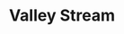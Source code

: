 ---
slug: acp-valley-stream
title: Valley Stream
address: 260 Sunrise Hwy.
state: New York
stateAbbreviation: NY
city: Valley Stream
postal: 11581
url: https://www.radnet.com/lhr-acpny/locations/acp-valley-stream
htmlHead: null
body: null
appointmentUrl: https://www.radnet.com/lenox-hill-radiology/for-patients/request-appointment
walkInTitle: Walk-In Hours
walkInDetails: Mon - Fri | 8:00 am - 4:00 pm
places:
- {
    name: "Lenox Hill Radiology | Valley Stream",
    longitude: -73.709580000000,
    latitude: 40.661700000000,
}
---